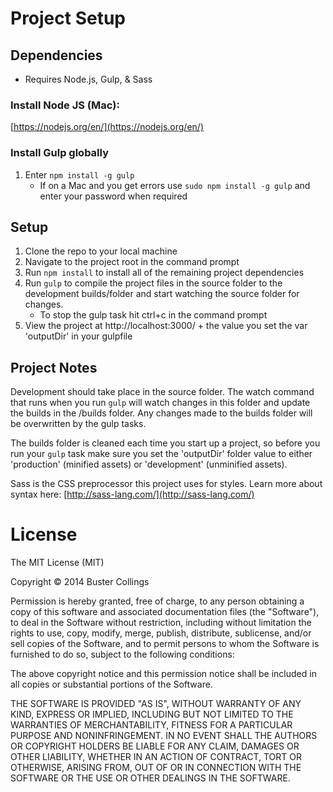 # Project Setup

## Dependencies

* Requires Node.js, Gulp, & Sass

### Install Node JS (Mac):

[https://nodejs.org/en/](https://nodejs.org/en/)

### Install Gulp globally

1. Enter `npm install -g gulp`
    * If on a Mac and you get errors use `sudo npm install -g gulp` and enter your password when required

## Setup

1. Clone the repo to your local machine
2. Navigate to the project root in the command prompt
3. Run `npm install` to install all of the remaining project dependencies
4. Run `gulp` to compile the project files in the source folder to the development builds/folder and start watching the source folder for changes.
    * To stop the gulp task hit ctrl+c in the command prompt
5. View the project at http://localhost:3000/ + the value you set the var 'outputDir' in your gulpfile

## Project Notes

Development should take place in the source folder. The watch command that runs when you run `gulp` will watch changes in this folder and update the builds in the /builds folder. Any changes made to the builds folder will be overwritten by the gulp tasks.

The builds folder is cleaned each time you start up a project, so before you run your `gulp` task make sure you set the 'outputDir' folder value to either 'production' (minified assets) or 'development' (unminified assets).

Sass is the CSS preprocessor this project uses for styles. Learn more about syntax here: [http://sass-lang.com/](http://sass-lang.com/)

# License

The MIT License (MIT)

Copyright © 2014 Buster Collings

Permission is hereby granted, free of charge, to any person obtaining a copy of this software and associated documentation files (the "Software"), to deal in the Software without restriction, including without limitation the rights to use, copy, modify, merge, publish, distribute, sublicense, and/or sell copies of the Software, and to permit persons to whom the Software is furnished to do so, subject to the following conditions:

The above copyright notice and this permission notice shall be included in all copies or substantial portions of the Software.

THE SOFTWARE IS PROVIDED "AS IS", WITHOUT WARRANTY OF ANY KIND, EXPRESS OR IMPLIED, INCLUDING BUT NOT LIMITED TO THE WARRANTIES OF MERCHANTABILITY, FITNESS FOR A PARTICULAR PURPOSE AND NONINFRINGEMENT. IN NO EVENT SHALL THE AUTHORS OR COPYRIGHT HOLDERS BE LIABLE FOR ANY CLAIM, DAMAGES OR OTHER LIABILITY, WHETHER IN AN ACTION OF CONTRACT, TORT OR OTHERWISE, ARISING FROM, OUT OF OR IN CONNECTION WITH THE SOFTWARE OR THE USE OR OTHER DEALINGS IN THE SOFTWARE.